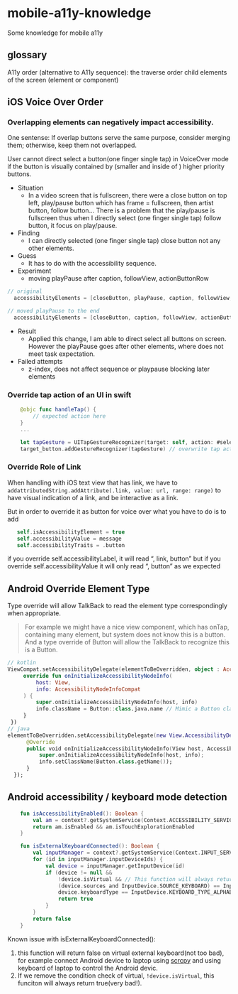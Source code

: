 # mobile-a11y-knowledge
Some knowledge for mobile a11y

## glossary

A11y order (alternative to A11y sequence): the traverse order child elements of the screen (element or component)

## iOS Voice Over Order

### Overlapping elements can negatively impact accessibility. 

One sentense: If overlap buttons serve the same purpose, consider merging them; otherwise, keep them not overlapped.

User cannot direct select a button(one finger single tap) in VoiceOver mode if the button is visually contained by (smaller and inside of ) higher priority buttons.


- Situation
   - In a video screen that is fullscreen, there were a close button on top left, play/pause button which has frame = fullscreen, then artist button, follow button... There is a problem that the play/pause is fullscreen thus when I directly select (one finger single tap) follow button, it focus on play/pause.
- Finding
   - I can directly selected (one finger single tap) close button not any other elements. 
- Guess 
   - It has to do with the accessibility sequence.
- Experiment
   - moving playPause after caption, followView, actionButtonRow

```swift
// original
  accessibilityElements = [closeButton, playPause, caption, followView, actionButtonRow]

// moved playPause to the end
  accessibilityElements = [closeButton, caption, followView, actionButtonRow, playPause] 
```

- Result
   - Applied this change, I am able to direct select all buttons on screen. However the playPause goes after other elements, where does not meet task expectation.
- Failed attempts
   - z-index, does not affect sequence or playpause blocking later elements


### Override tap action of an UI in swift

``` swift
    @objc func handleTap() {
        // expected action here
    }
    ...

    let tapGesture = UITapGestureRecognizer(target: self, action: #selector(handleTap))
    target_button.addGestureRecognizer(tapGesture) // overwrite tap action
```

### Override Role of Link

When handling with iOS text view that has link, we have to `addattributedString.addAttribute(.link, value: url, range: range)` to have visual indication of a link, and be interactive as a link.

But in order to override it as button for voice over what you have to do is to add 

```swift
   self.isAccessibilityElement = true
   self.accessibilityValue = message
   self.accessibilityTraits = .button
```

if you override self.accessibilityLabel, it will read “<text>, link, button”
but if you override self.accessibilityValue it will only read “<text>, button” as we expected

## Android Override Element Type

Type override will allow TalkBack to read the element type correspondingly when appropriate. 

> For example we might have a nice view component, which has onTap, containing many element, but system does not know this is a button.
> And a type override of Button will allow the TalkBack to recognize this is a Button.

```kotlin
// kotlin
ViewCompat.setAccessibilityDelegate(elementToBeOverridden, object : AccessibilityDelegateCompat() {
     override fun onInitializeAccessibilityNodeInfo(
         host: View,
         info: AccessibilityNodeInfoCompat
     ) {
         super.onInitializeAccessibilityNodeInfo(host, info)
         info.className = Button::class.java.name // Mimic a Button class
     }
 })
// java
elementToBeOverridden.setAccessibilityDelegate(new View.AccessibilityDelegate() {
      @Override
      public void onInitializeAccessibilityNodeInfo(View host, AccessibilityNodeInfo info) {
          super.onInitializeAccessibilityNodeInfo(host, info);
          info.setClassName(Button.class.getName());
      }
  });
```

## Android accessibility / keyboard mode detection

```kotlin
    fun isAccessibilityEnabled(): Boolean {
        val am = context?.getSystemService(Context.ACCESSIBILITY_SERVICE) as AccessibilityManager
        return am.isEnabled && am.isTouchExplorationEnabled
    }

    fun isExternalKeyboardConnected(): Boolean {
        val inputManager = context?.getSystemService(Context.INPUT_SERVICE) as InputManager
        for (id in inputManager.inputDeviceIds) {
            val device = inputManager.getInputDevice(id)
            if (device != null &&
                !device.isVirtual && // This function will always return true, if virtual is accepted.
                (device.sources and InputDevice.SOURCE_KEYBOARD) == InputDevice.SOURCE_KEYBOARD &&
                device.keyboardType == InputDevice.KEYBOARD_TYPE_ALPHABETIC) {
                return true
            }
        }
        return false
    }
```

Known issue with isExternalKeyboardConnected():

1. this function will return false on virtual external keyboard(not too bad), for example connect Android device to laptop using [scrcpy](https://github.com/Genymobile/scrcpy) and using keyboard of laptop to control the Android devic.
2. If we remove the condition check of virtual, ` !device.isVirtual `, this funciton will always return true(very bad!).
